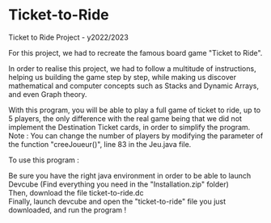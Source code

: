 # Ticket-to-Ride
Ticket to Ride Project - y2022/2023  

For this project, we had to recreate the famous board game "Ticket to Ride".
  
In order to realise this project, we had to follow a multitude of instructions, helping us building the game step by step, while making us discover mathematical and computer concepts such as Stacks and Dynamic Arrays, and even Graph theory.  
  
With this program, you will be able to play a full game of ticket to ride, up to 5 players, the only difference with the real game being that we did not implement the Destination Ticket cards, in order to simplify the program.  
Note : You can change the number of players by modifying the parameter of the function "creeJoueur()", line 83 in the Jeu.java file.
  
To use this program :  
  
Be sure you have the right java environment in order to be able to launch Devcube (Find everything you need in the "Installation.zip" folder)  
Then, download the file ticket-to-ride.dc  
Finally, launch devcube and open the "ticket-to-ride" file you just downloaded, and run the program !  

